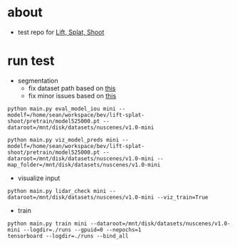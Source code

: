 # about 

- test repo for [Lift, Splat, Shoot](https://github.com/nv-tlabs/lift-splat-shoot)

# run test 

- segmentation 
    - fix dataset path based on [this](https://github.com/nv-tlabs/lift-splat-shoot/issues/23)
    - fix minor issues based on [this](https://github.com/nv-tlabs/lift-splat-shoot/issues/2)

```
python main.py eval_model_iou mini --modelf=/home/sean/workspace/bev/lift-splat-shoot/pretrain/model525000.pt --dataroot=/mnt/disk/datasets/nuscenes/v1.0-mini
```
```
python main.py viz_model_preds mini --modelf=/home/sean/workspace/bev/lift-splat-shoot/pretrain/model525000.pt --dataroot=/mnt/disk/datasets/nuscenes/v1.0-mini --map_folder=/mnt/disk/datasets/nuscenes/v1.0-mini
```

- visualize input 
```
python main.py lidar_check mini --dataroot=/mnt/disk/datasets/nuscenes/v1.0-mini --viz_train=True
```

- train 
```
python main.py train mini --dataroot=/mnt/disk/datasets/nuscenes/v1.0-mini --logdir=./runs --gpuid=0 --nepochs=1
tensorboard --logdir=./runs --bind_all
```